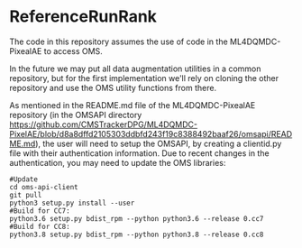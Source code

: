 # ReferenceRunRank

The code in this repository assumes the use of code in the ML4DQMDC-PixealAE to access OMS.

In the future we may put all data augmentation utilities in a common repository, but for the first implementation we'll rely on cloning the other repository and use the OMS utility functions from there. 

As mentioned in the README.md file of the ML4DQMDC-PixealAE repository (in the OMSAPI directory https://github.com/CMSTrackerDPG/ML4DQMDC-PixelAE/blob/d8a8dffd2105303ddbfd243f19c8388492baaf26/omsapi/README.md), the user will need to setup the OMSAPI, by creating a clientid.py file with their authentication information. 
Due to recent changes in the authentication, you may need to update the OMS libraries: 
```
#Update
cd oms-api-client
git pull
python3 setup.py install --user
#Build for CC7:
python3.6 setup.py bdist_rpm --python python3.6 --release 0.cc7
#Build for CC8:
python3.8 setup.py bdist_rpm --python python3.8 --release 0.cc8
```
